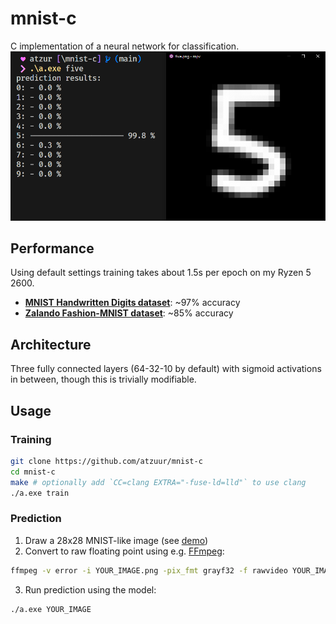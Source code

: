 # mnist-c
C implementation of a neural network for classification.
![model classifying "5" with 99.8% confidence](img/demo.png)

## Performance
Using default settings training takes about 1.5s per epoch on my Ryzen 5 2600.
- **[MNIST Handwritten Digits dataset](http://yann.lecun.com/exdb/mnist/)**: ~97% accuracy
- **[Zalando Fashion-MNIST dataset](https://github.com/zalandoresearch/fashion-mnist)**: ~85% accuracy

## Architecture
Three fully connected layers (64-32-10 by default) with sigmoid activations in between, though this is trivially modifiable. 

## Usage
### Training
```sh
git clone https://github.com/atzuur/mnist-c
cd mnist-c
make # optionally add `CC=clang EXTRA="-fuse-ld=lld"` to use clang
./a.exe train
```
### Prediction
1. Draw a 28x28 MNIST-like image (see [demo](img/demo.png))
2. Convert to raw floating point using e.g. [FFmpeg](https://ffmpeg.org):
```sh
ffmpeg -v error -i YOUR_IMAGE.png -pix_fmt grayf32 -f rawvideo YOUR_IMAGE
```
3. Run prediction using the model:
```sh
./a.exe YOUR_IMAGE
```
